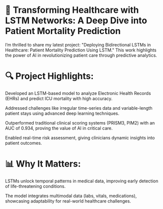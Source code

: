 # 🚀 Transforming Healthcare with LSTM Networks: A Deep Dive into Patient Mortality Prediction

I’m thrilled to share my latest project: "Deploying Bidirectional LSTMs in Healthcare: Patient Mortality Prediction Using LSTM." This work highlights the power of AI in revolutionizing patient care through predictive analytics.

# 🔍 Project Highlights:

Developed an LSTM-based model to analyze Electronic Health Records (EHRs) and predict ICU mortality with high accuracy.

Addressed challenges like irregular time-series data and variable-length patient stays using advanced deep learning techniques.

Outperformed traditional clinical scoring systems (PRISM3, PIM2) with an AUC of 0.934, proving the value of AI in critical care.

Enabled real-time risk assessment, giving clinicians dynamic insights into patient outcomes.

# 📊 Why It Matters:

LSTMs unlock temporal patterns in medical data, improving early detection of life-threatening conditions.

The model integrates multimodal data (labs, vitals, medications), showcasing adaptability for real-world healthcare challenges.
